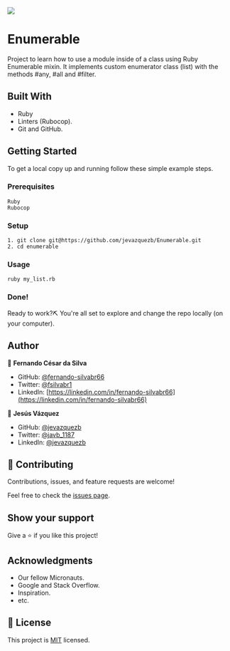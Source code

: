 ![](https://img.shields.io/badge/Microverse-blueviolet)

# Enumerable
Project to learn how to use a module inside of a class using Ruby Enumerable mixin.
It implements custom enumerator class (list) with the methods #any, #all and #filter.


## Built With

- Ruby
- Linters (Rubocop).
- Git and GitHub.

## Getting Started

To get a local copy up and running follow these simple example steps.

### Prerequisites

    Ruby
    Rubocop

### Setup

    1. git clone git@https://github.com/jevazquezb/Enumerable.git
    2. cd enumerable

### Usage

    ruby my_list.rb

### Done!

Ready to work?⛏️ You're all set to explore and change the repo locally (on your computer).

## Author

👤 **Fernando César da Silva**

- GitHub: [@fernando-silvabr66](https://github.com/fernando-silvabr66)
- Twitter: [@fsilvabr1](https://twitter.com/fsilvabr1)
- LinkedIn: [https://linkedin.com/in/fernando-silvabr66](https://linkedin.com/in/fernando-silvabr66) 

👤 **Jesús Vázquez**

- GitHub: [@jevazquezb](https://github.com/jevazquezb)
- Twitter: [@javb_1187](https://twitter.com/javb_1187)
- LinkedIn: [@jevazquezb](https://www.linkedin.com/in/jevazquezb)

## 🤝 Contributing

Contributions, issues, and feature requests are welcome!

Feel free to check the [issues page](https://github.com/fernando-silvabr66/Enumerable/issues).

## Show your support

Give a ⭐️ if you like this project!

## Acknowledgments

- Our fellow Micronauts.
- Google and Stack Overflow.
- Inspiration.
- etc.

## 📝 License

This project is [MIT](./LICENSE) licensed.